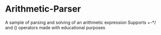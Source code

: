 # Arithmetic-Parser
A sample of parsing and solving of an arithmetic expression
Supports +-*/ and () operators
made with educational purposes
